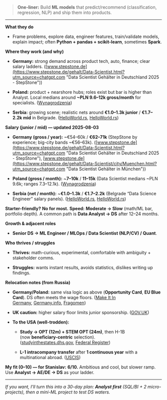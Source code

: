 

> **One-liner:** Build **ML models** that predict/recommend (classification, regression, NLP) and ship them into products.

---

**What they do**

- Frame problems, explore data, engineer features, train/validate models, explain impact; often **Python + pandas + scikit-learn**, sometimes **Spark**.
    

**Where they work (and why)**

- **Germany:** strong demand across product tech, auto, finance; clear salary ladders. ([www.stepstone.de](https://www.stepstone.de/gehalt/Data-Scientist.html?utm_source=chatgpt.com "Data Scientist Gehälter in Deutschland 2025 - StepStone"))
    
- **Poland:** product + nearshore hubs; roles exist but bar is higher than Analyst. Local medians around **~PLN 9.6–12k gross/month** for specialists. ([Wynagrodzenia](https://wynagrodzenia.pl/moja-placa/ile-zarabia-data-scientist?utm_source=chatgpt.com "Ile zarabia data Scientist"))
    
- **Serbia:** growing scene; realistic nets around **€1.0–1.3k junior** / **€1.7–2.2k mid** in Belgrade. ([HelloWorld.rs](https://helloworld.rs/plate/junior-data-science-engineer?utm_source=chatgpt.com "Kolike su plate Junior Data Science Engineer-a?"), [HelloWorld.rs](https://helloworld.rs/plate/medior-data-science-engineer?utm_source=chatgpt.com "Kolike su plate Medior Data Science Engineer-a?"))
    

**Salary (junior / mid) — updated 2025-08-03**

- **Germany (gross / year):** ~€54–60k / **€62–71k** (StepStone by experience; big-city bands ~€56–63k). ([www.stepstone.de](https://www.stepstone.de/gehalt/Data-Scientist.html?utm_source=chatgpt.com "Data Scientist Gehälter in Deutschland 2025 - StepStone"), [www.stepstone.de](https://www.stepstone.de/gehalt/Data-Scientist/city/Muenchen.html?utm_source=chatgpt.com "Data Scientist Gehälter in München"))
    
- **Poland (gross / month):** ~**7–10k** / **11–15k** (Data Scientist medians ~PLN 9.6k; ranges 7.3–12.1k). ([Wynagrodzenia](https://wynagrodzenia.pl/moja-placa/ile-zarabia-data-scientist?utm_source=chatgpt.com "Ile zarabia data Scientist"))
    
- **Serbia (net / month):** ~**€1.0–1.3k** / **€1.7–2.2k** (Belgrade “Data Science Engineer” salary panels). ([HelloWorld.rs](https://helloworld.rs/plate/junior-data-science-engineer?utm_source=chatgpt.com "Kolike su plate Junior Data Science Engineer-a?"), [HelloWorld.rs](https://helloworld.rs/plate/medior-data-science-engineer?utm_source=chatgpt.com "Kolike su plate Medior Data Science Engineer-a?"))
    

**Starter-friendly?** **No for most.** **Speed:** **Moderate → Slow** (math/ML bar, portfolio depth). A common path is **Data Analyst → DS** after 12–24 months.

**Growth & adjacent roles**

- **Senior DS → ML Engineer / MLOps / Data Scientist (NLP/CV) / Quant**.
    

**Who thrives / struggles**

- **Thrives:** math-curious, experimental, comfortable with ambiguity + stakeholder comms.
    
- **Struggles:** wants instant results, avoids statistics, dislikes writing up findings.
    

**Relocation notes (from Russia)**

- **Germany/Poland:** same visa logic as above (**Opportunity Card**, **EU Blue Card**). DS often meets the wage floors. ([Make It In Germany](https://www.make-it-in-germany.com/en/visa-residence/opportunity-card/job-search-opportunity-card?utm_source=chatgpt.com "Job search opportunity card - Make it in Germany"), [Germany.info](https://www.germany.info/resource/blob/2435484/ac4c3cfa8a1147a2e4709b9f9d0617be/eu-blue-card-data.pdf?utm_source=chatgpt.com "National Visa for Employment EU Blue Card"), [Fragomen](https://www.fragomen.com/insights/minimum-salary-changes-announced.html?utm_source=chatgpt.com "Minimum Salary Changes Announced"))
    
- **UK caution:** higher salary floor limits junior sponsorship. ([GOV.UK](https://www.gov.uk/skilled-worker-visa/your-job?utm_source=chatgpt.com "Skilled Worker visa: Your job"))
    
- **To the USA (well-trodden):**
    
    - **Study → OPT (12m) + STEM OPT (24m)**, then H-1B (now **beneficiary-centric** selection). ([studyinthestates.dhs.gov](https://studyinthestates.dhs.gov/sevis-help-hub/student-records/fm-student-employment/f-1-stem-optional-practical-training-opt?utm_source=chatgpt.com "F-1 STEM Optional Practical Training (OPT) Extension"), [Federal Register](https://www.federalregister.gov/documents/2024/02/02/2024-01770/improving-the-h-1b-registration-selection-process-and-program-integrity?utm_source=chatgpt.com "Improving the H-1B Registration Selection Process and Program Integrity"))
        
    - **L-1 intracompany transfer** after **1 continuous year** with a multinational abroad. ([USCIS](https://www.uscis.gov/working-in-the-united-states/temporary-workers/l-1a-intracompany-transferee-executive-or-manager?utm_source=chatgpt.com "L-1A Intracompany Transferee Executive or Manager"))
        

**My fit (0–10) — for Stanislav:** **6/10.** Ambitious and cool, but slower ramp. Use **Analyst → AE/DE → DS** as your ladder.

---

_If you want, I’ll turn this into a 30-day plan: **Analyst first** (SQL/BI + 2 micro-projects), then a mini-ML project to test DS waters._